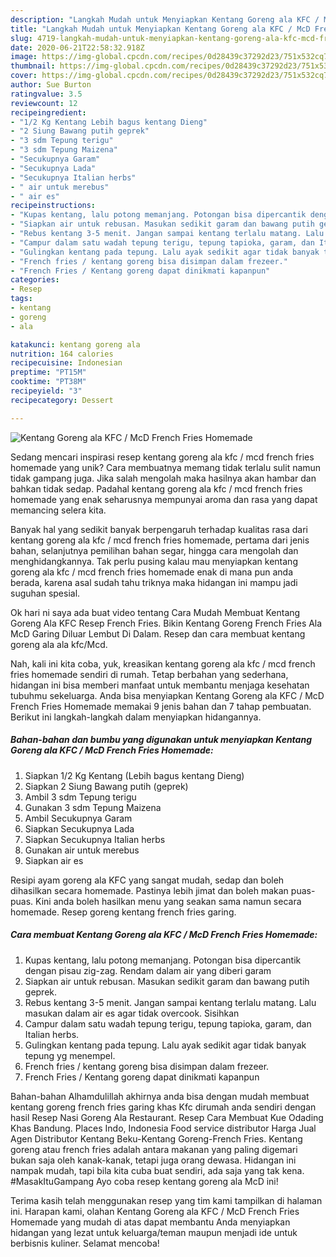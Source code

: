```yaml
---
description: "Langkah Mudah untuk Menyiapkan Kentang Goreng ala KFC / McD French Fries Homemade, Bisa Manjain Lidah"
title: "Langkah Mudah untuk Menyiapkan Kentang Goreng ala KFC / McD French Fries Homemade, Bisa Manjain Lidah"
slug: 4719-langkah-mudah-untuk-menyiapkan-kentang-goreng-ala-kfc-mcd-french-fries-homemade-bisa-manjain-lidah
date: 2020-06-21T22:58:32.918Z
image: https://img-global.cpcdn.com/recipes/0d28439c37292d23/751x532cq70/kentang-goreng-ala-kfc-mcd-french-fries-homemade-foto-resep-utama.jpg
thumbnail: https://img-global.cpcdn.com/recipes/0d28439c37292d23/751x532cq70/kentang-goreng-ala-kfc-mcd-french-fries-homemade-foto-resep-utama.jpg
cover: https://img-global.cpcdn.com/recipes/0d28439c37292d23/751x532cq70/kentang-goreng-ala-kfc-mcd-french-fries-homemade-foto-resep-utama.jpg
author: Sue Burton
ratingvalue: 3.5
reviewcount: 12
recipeingredient:
- "1/2 Kg Kentang Lebih bagus kentang Dieng"
- "2 Siung Bawang putih geprek"
- "3 sdm Tepung terigu"
- "3 sdm Tepung Maizena"
- "Secukupnya Garam"
- "Secukupnya Lada"
- "Secukupnya Italian herbs"
- " air untuk merebus"
- " air es"
recipeinstructions:
- "Kupas kentang, lalu potong memanjang. Potongan bisa dipercantik dengan pisau zig-zag. Rendam dalam air yang diberi garam"
- "Siapkan air untuk rebusan. Masukan sedikit garam dan bawang putih geprek."
- "Rebus kentang 3-5 menit. Jangan sampai kentang terlalu matang. Lalu masukan dalam air es agar tidak overcook. Sisihkan"
- "Campur dalam satu wadah tepung terigu, tepung tapioka, garam, dan Italian herbs."
- "Gulingkan kentang pada tepung. Lalu ayak sedikit agar tidak banyak tepung yg menempel."
- "French fries / kentang goreng bisa disimpan dalam frezeer."
- "French Fries / Kentang goreng dapat dinikmati kapanpun"
categories:
- Resep
tags:
- kentang
- goreng
- ala

katakunci: kentang goreng ala 
nutrition: 164 calories
recipecuisine: Indonesian
preptime: "PT15M"
cooktime: "PT38M"
recipeyield: "3"
recipecategory: Dessert

---
```



![Kentang Goreng ala KFC / McD French Fries Homemade](https://img-global.cpcdn.com/recipes/0d28439c37292d23/751x532cq70/kentang-goreng-ala-kfc-mcd-french-fries-homemade-foto-resep-utama.jpg)

Sedang mencari inspirasi resep kentang goreng ala kfc / mcd french fries homemade yang unik? Cara membuatnya memang tidak terlalu sulit namun tidak gampang juga. Jika salah mengolah maka hasilnya akan hambar dan bahkan tidak sedap. Padahal kentang goreng ala kfc / mcd french fries homemade yang enak seharusnya mempunyai aroma dan rasa yang dapat memancing selera kita.

Banyak hal yang sedikit banyak berpengaruh terhadap kualitas rasa dari kentang goreng ala kfc / mcd french fries homemade, pertama dari jenis bahan, selanjutnya pemilihan bahan segar, hingga cara mengolah dan menghidangkannya. Tak perlu pusing kalau mau menyiapkan kentang goreng ala kfc / mcd french fries homemade enak di mana pun anda berada, karena asal sudah tahu triknya maka hidangan ini mampu jadi suguhan spesial.

Ok hari ni saya ada buat video tentang Cara Mudah Membuat Kentang Goreng Ala KFC Resep French Fries. Bikin Kentang Goreng French Fries Ala McD Garing Diluar Lembut Di Dalam. Resep dan cara membuat kentang goreng ala ala kfc/Mcd.


Nah, kali ini kita coba, yuk, kreasikan kentang goreng ala kfc / mcd french fries homemade sendiri di rumah. Tetap berbahan yang sederhana, hidangan ini bisa memberi manfaat untuk membantu menjaga kesehatan tubuhmu sekeluarga. Anda bisa menyiapkan Kentang Goreng ala KFC / McD French Fries Homemade memakai 9 jenis bahan dan 7 tahap pembuatan. Berikut ini langkah-langkah dalam menyiapkan hidangannya.

<!--inarticleads1-->

##### Bahan-bahan dan bumbu yang digunakan untuk menyiapkan Kentang Goreng ala KFC / McD French Fries Homemade:

1. Siapkan 1/2 Kg Kentang (Lebih bagus kentang Dieng)
1. Siapkan 2 Siung Bawang putih (geprek)
1. Ambil 3 sdm Tepung terigu
1. Gunakan 3 sdm Tepung Maizena
1. Ambil Secukupnya Garam
1. Siapkan Secukupnya Lada
1. Siapkan Secukupnya Italian herbs
1. Gunakan  air untuk merebus
1. Siapkan  air es


Resipi ayam goreng ala KFC yang sangat mudah, sedap dan boleh dihasilkan secara homemade. Pastinya lebih jimat dan boleh makan puas-puas. Kini anda boleh hasilkan menu yang seakan sama namun secara homemade. Resep goreng kentang french fries garing. 

<!--inarticleads2-->

##### Cara membuat Kentang Goreng ala KFC / McD French Fries Homemade:

1. Kupas kentang, lalu potong memanjang. Potongan bisa dipercantik dengan pisau zig-zag. Rendam dalam air yang diberi garam
1. Siapkan air untuk rebusan. Masukan sedikit garam dan bawang putih geprek.
1. Rebus kentang 3-5 menit. Jangan sampai kentang terlalu matang. Lalu masukan dalam air es agar tidak overcook. Sisihkan
1. Campur dalam satu wadah tepung terigu, tepung tapioka, garam, dan Italian herbs.
1. Gulingkan kentang pada tepung. Lalu ayak sedikit agar tidak banyak tepung yg menempel.
1. French fries / kentang goreng bisa disimpan dalam frezeer.
1. French Fries / Kentang goreng dapat dinikmati kapanpun


Bahan-bahan Alhamdulillah akhirnya anda bisa dengan mudah membuat kentang goreng french fries garing khas Kfc dirumah anda sendiri dengan hasil Resep Nasi Goreng Ala Restaurant. Resep Cara Membuat Kue Odading Khas Bandung. Places Indo, Indonesia Food service distributor Harga Jual Agen Distributor Kentang Beku-Kentang Goreng-French Fries. Kentang goreng atau french fries adalah antara makanan yang paling digemari bukan saja oleh kanak-kanak, tetapi juga orang dewasa. Hidangan ini nampak mudah, tapi bila kita cuba buat sendiri, ada saja yang tak kena. #MasakItuGampang Ayo coba resep kentang goreng ala McD ini! 

Terima kasih telah menggunakan resep yang tim kami tampilkan di halaman ini. Harapan kami, olahan Kentang Goreng ala KFC / McD French Fries Homemade yang mudah di atas dapat membantu Anda menyiapkan hidangan yang lezat untuk keluarga/teman maupun menjadi ide untuk berbisnis kuliner. Selamat mencoba!
